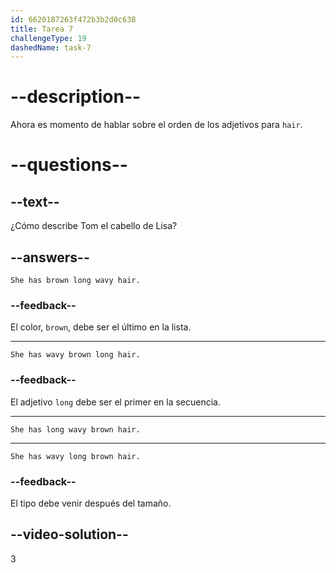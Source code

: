 ```yaml
---
id: 6620187263f472b3b2d0c638
title: Tarea 7
challengeType: 19
dashedName: task-7
---
```


# --description--

Ahora es momento de hablar sobre el orden de los adjetivos para `hair`.

# --questions--

## --text--

¿Cómo describe Tom el cabello de Lisa?

## --answers--

`She has brown long wavy hair.`

### --feedback--

El color, `brown`, debe ser el último en la lista.

---

`She has wavy brown long hair.`

### --feedback--

El adjetivo `long` debe ser el primer en la secuencia.

---

`She has long wavy brown hair.`

---

`She has wavy long brown hair.`

### --feedback--

El tipo debe venir después del tamaño.

## --video-solution--

3
